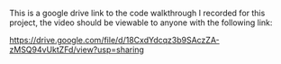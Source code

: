 This is a google drive link to the code walkthrough I recorded for this project, the video should be viewable to anyone with the following link:

https://drive.google.com/file/d/18CxdYdcqz3b9SAczZA-zMSQ94vUktZFd/view?usp=sharing
